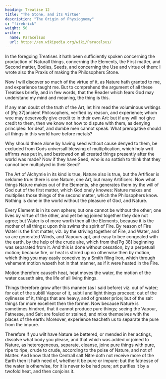 ```yaml
---
heading: Treatise 12
title: "The Stone, and its Virtue"
description: "The Origin of Physiognomy"
c: "firebrick"
weight: 50
writer:
  name: Paracelsus
  url: https://en.wikipedia.org/wiki/Paracelsus/
---
```



In the foregoing Treatises it hath been sufficiently spoken concerning the production of Naturall things, concerning the Elements, the First matter, and Second matter, Bodies, Seeds, and concerning the Use and virtue of them: I wrote also the Praxis of making the Philosophers Stone. 

Now I will discover so much of the virtue of it, as Nature hath granted to me, and experience taught me. But to comprehend the argument of all these Treatises briefly, and in few words, that the Reader which fears God may understand my mind and meaning, the thing is this. 

If any man doubt of the truth of the Art, let him read the voluminous writings of [Pg 37]ancient Philosophers, verified by reason, and experience; whom wee may deservedly give credit to in their own Art: but if any will not give credit to them, then we know not how to dispute with them, as denying principles: for deaf, and dumbe men cannot speak. What prerogative should all things in this world have before metals? 

Why should these alone by having seed without cause denyed to them, be excluded from Gods universall blessing of multiplication, which holy writ affirms was put in, and bestowed on all created things presently after the world was made? Now if they have Seed, who is so sottish to think that they cannot bee multiplyed in their Seed? 

The Art of Alchymie in its kind is true, Nature also is true, but the Artificer is seldome true: there is one Nature, one Art, but many Artificers. Now what things Nature makes out of the Elements, she generates them by the will of God out of the first matter, which God onely knowes: Nature makes and multiplies those things of the second matter, which the Philosophers know. Nothing is done in the world without the pleasure of God, and Nature. 

Every Element is in its own sphere; but one cannot be without the other; one lives by virtue of the other, and yet being joined together they doe not agree; but Water is of more worth then all the Elements, because it is the mother of all things: upon this swims the spirit of Fire. By reason of Fire Water is the first matter, viz. by the striving together of Fire, and Water, and so are generated Winds, and Vapours apt, and easy to bee congealed with the earth, by the help of the crude aire, which from the[Pg 38] beginning was separated from it. And this is done without cessation, by a perpetuall motion; because fire, or heat is stirred up no otherwise then by motion, which thing you may easily conceive by a Smith filing Iron, which through vehement motion waxeth hot in that manner, as if it were heated in the Fire. 

Motion therefore causeth heat, heat moves the water, the motion of the water causeth aire, the life of all living things.

Things therefore grow after this manner (as I said before) viz. out of water; for out of the subtill Vapour of it, subtil and light things proceed; out of the oylinesse of it, things that are heavy, and of greater price; but of the salt things far more excellent then the former. Now because Nature is sometimes hindred, that it cannot produce pure things; seeing the Vapour, Fatnesse, and Salt are fouled or stained, and mixe themselves with the places of the earth: Moreover, experience teacheth us to separate the pure from the impure. 

Therefore if you wilt have Nature be bettered, or mended in her actings, dissolve what body you please, and that which was added or joined to Nature, as heterogeneous, separate, cleanse, joine pure things with pure, ripe to ripe, crude to crude, according to the poise of Nature, and not of Matter. And know that the Centrall salt Nitre doth not receive more of the Earth then it hath need of, whether it be pure or impure: but the fatnesse of the water is otherwise, for it is never to be had pure; art purifies it by a twofold heat, and then conjoins it.


